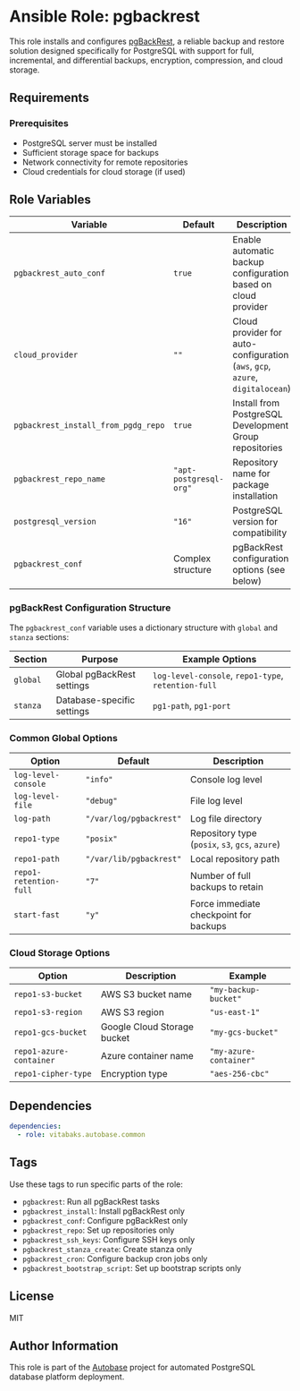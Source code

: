 # Ansible Role: pgbackrest

This role installs and configures [pgBackRest](https://pgbackrest.org/), a reliable backup and restore solution designed specifically for PostgreSQL with support for full, incremental, and differential backups, encryption, compression, and cloud storage.

## Requirements

### Prerequisites

- PostgreSQL server must be installed
- Sufficient storage space for backups
- Network connectivity for remote repositories
- Cloud credentials for cloud storage (if used)

## Role Variables

| Variable | Default | Description |
|----------|---------|-------------|
| `pgbackrest_auto_conf` | `true` | Enable automatic backup configuration based on cloud provider |
| `cloud_provider` | `""` | Cloud provider for auto-configuration (`aws`, `gcp`, `azure`, `digitalocean`) |
| `pgbackrest_install_from_pgdg_repo` | `true` | Install from PostgreSQL Development Group repositories |
| `pgbackrest_repo_name` | `"apt-postgresql-org"` | Repository name for package installation |
| `postgresql_version` | `"16"` | PostgreSQL version for compatibility |
| `pgbackrest_conf` | Complex structure | pgBackRest configuration options (see below) |

### pgBackRest Configuration Structure

The `pgbackrest_conf` variable uses a dictionary structure with `global` and `stanza` sections:

| Section | Purpose | Example Options |
|---------|---------|-----------------|
| `global` | Global pgBackRest settings | `log-level-console`, `repo1-type`, `retention-full` |
| `stanza` | Database-specific settings | `pg1-path`, `pg1-port` |

### Common Global Options

| Option | Default | Description |
|--------|---------|-------------|
| `log-level-console` | `"info"` | Console log level |
| `log-level-file` | `"debug"` | File log level |
| `log-path` | `"/var/log/pgbackrest"` | Log file directory |
| `repo1-type` | `"posix"` | Repository type (`posix`, `s3`, `gcs`, `azure`) |
| `repo1-path` | `"/var/lib/pgbackrest"` | Local repository path |
| `repo1-retention-full` | `"7"` | Number of full backups to retain |
| `start-fast` | `"y"` | Force immediate checkpoint for backups |

### Cloud Storage Options

| Option | Description | Example |
|--------|-------------|---------|
| `repo1-s3-bucket` | AWS S3 bucket name | `"my-backup-bucket"` |
| `repo1-s3-region` | AWS S3 region | `"us-east-1"` |
| `repo1-gcs-bucket` | Google Cloud Storage bucket | `"my-gcs-bucket"` |
| `repo1-azure-container` | Azure container name | `"my-azure-container"` |
| `repo1-cipher-type` | Encryption type | `"aes-256-cbc"` |

## Dependencies

```yaml
dependencies:
  - role: vitabaks.autobase.common
```

## Tags

Use these tags to run specific parts of the role:

- `pgbackrest`: Run all pgBackRest tasks
- `pgbackrest_install`: Install pgBackRest only
- `pgbackrest_conf`: Configure pgBackRest only
- `pgbackrest_repo`: Set up repositories only
- `pgbackrest_ssh_keys`: Configure SSH keys only
- `pgbackrest_stanza_create`: Create stanza only
- `pgbackrest_cron`: Configure backup cron jobs only
- `pgbackrest_bootstrap_script`: Set up bootstrap scripts only

## License

MIT

## Author Information

This role is part of the [Autobase](https://github.com/vitabaks/autobase) project for automated PostgreSQL database platform deployment.
